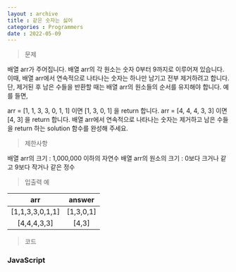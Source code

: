 ```yaml
---
layout : archive
title : 같은 숫자는 싫어
categories : Programmers
date : 2022-05-09
---
```

> 문제<br>

배열 arr가 주어집니다. 배열 arr의 각 원소는 숫자 0부터 9까지로 이루어져 있습니다. 이때, 배열 arr에서 연속적으로 나타나는 숫자는 하나만 남기고 전부 제거하려고 합니다. 단, 제거된 후 남은 수들을 반환할 때는 배열 arr의 원소들의 순서를 유지해야 합니다. 예를 들면,

arr = [1, 1, 3, 3, 0, 1, 1] 이면 [1, 3, 0, 1] 을 return 합니다.
arr = [4, 4, 4, 3, 3] 이면 [4, 3] 을 return 합니다.
배열 arr에서 연속적으로 나타나는 숫자는 제거하고 남은 수들을 return 하는 solution 함수를 완성해 주세요.

> 제한사항<br>

배열 arr의 크기 : 1,000,000 이하의 자연수
배열 arr의 원소의 크기 : 0보다 크거나 같고 9보다 작거나 같은 정수

> 입출력 예<br>

|arr|answer|
|:--:|:--:|
|[1,1,3,3,0,1,1]|[1,3,0,1]|
|[4,4,4,3,3]|[4,3]|

> 코드
### JavaScript

<script src="https://gist.github.com/kwontaehoon/0dc0181c22a1885ff7fa65070ec4adb2.js"></script>